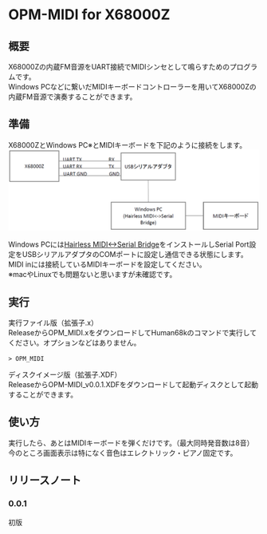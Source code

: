 # OPM-MIDI for X68000Z

## 概要
X68000Zの内蔵FM音源をUART接続でMIDIシンセとして鳴らすためのプログラムです。  
Windows PCなどに繋いだMIDIキーボードコントローラーを用いてX68000Zの内蔵FM音源で演奏することができます。  

## 準備
X68000ZとWindows PC※とMIDIキーボードを下記のように接続をします。  
![OPM-MIDI01.png](./images/OPM-MIDI01.png)

Windows PCには[Hairless MIDI<->Serial Bridge](http://projectgus.github.io/hairless-midiserial/)をインストールしSerial Port設定をUSBシリアルアダプタのCOMポートに設定し通信できる状態にします。MIDI inには接続しているMIDIキーボードを設定してください。  
※macやLinuxでも問題ないと思いますが未確認です。  

## 実行
実行ファイル版（拡張子.x）  
ReleaseからOPM_MIDI.xをダウンロードしてHuman68kのコマンドで実行してください。オプションなどはありません。
~~~
> OPM_MIDI
~~~

ディスクイメージ版（拡張子.XDF）  
ReleaseからOPM-MIDI_v0.0.1.XDFをダウンロードして起動ディスクとして起動することができます。

## 使い方
実行したら、あとはMIDIキーボードを弾くだけです。（最大同時発音数は8音）  
今のところ画面表示は特になく音色はエレクトリック・ピアノ固定です。  

## リリースノート

### 0.0.1

初版
